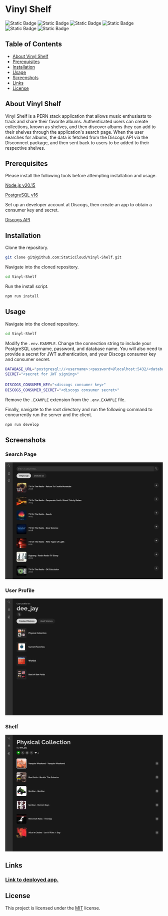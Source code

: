 # Vinyl Shelf

![Static Badge](https://img.shields.io/badge/PostgreSQL-%234169E1?style=for-the-badge&logo=postgresql&logoColor=white)
![Static Badge](https://img.shields.io/badge/Express-%23000000?style=for-the-badge&logo=express&logoColor=white)
![Static Badge](https://img.shields.io/badge/React-%2361DAFB?style=for-the-badge&logo=React&logoColor=black)
![Static Badge](https://img.shields.io/badge/Node.js-%235FA04E?style=for-the-badge&logo=Node.js&logoColor=white)
![Static Badge](https://img.shields.io/badge/Prisma-%232D3748?style=for-the-badge&logo=prisma&logoColor=white)
![Static Badge](https://img.shields.io/badge/discogs-%23333333?style=for-the-badge&logo=discogs&logoColor=white)

## Table of Contents
- [About Vinyl Shelf](#about-vinyl-shelf)
- [Prerequisites](#prerequisites)
- [Installation](#installation)
- [Usage](#usage)
- [Screenshots](#screenshots)
- [Links](#links)
- [License](#license)


## About Vinyl Shelf
Vinyl Shelf is a PERN stack application that allows music enthusiasts to track and share their favorite albums. Authenticated users can create collections, known as shelves, and then discover albums they can add to their shelves through the application's search page. When the user searches for albums, the data is fetched from the Discogs API via the Disconnect package, and then sent back to users to be added to their respective shelves.

## Prerequisites

Please install the following tools before attempting installation and usage.

[Node.js v20.15](https://nodejs.org/en/download/prebuilt-installer)

[PostgreSQL v16](https://www.postgresql.org/download/)

Set up an developer account at Discogs, then create an app to obtain a consumer key and secret.

[Discogs API](https://www.discogs.com/developers/#page:authentication)

## Installation

Clone the repository.
```bash
git clone git@github.com:StaticCloud/Vinyl-Shelf.git
```

Navigate into the cloned repository.
```bash
cd Vinyl-Shelf
```

Run the install script.
```bash
npm run install
```

## Usage
Navigate into the cloned repository.
```bash
cd Vinyl-Shelf
```

Modify the `.env.EXAMPLE`. Change the connection string to include your PostgreSQL username, password, and database name. You will also need to provide a secret for JWT authentication, and your Discogs consumer key and consumer secret.
```bash
DATABASE_URL="postgresql://<username>:<password>@localhost:5432/<database>?schema=public"
SECRET="<secret for JWT signing>"

DISCOGS_CONSUMER_KEY="<discogs consumer key>"
DISCOGS_CONSUMER_SECRET="<discogs consumer secret>"
```

Remove the `.EXAMPLE` extension from the `.env.EXAMPLE` file.

Finally, navigate to the root directory and run the following command to concurrently run the server and the client.
```bash
npm run develop
```


## Screenshots

### Search Page
![search-page](./images/Search.png)

### User Profile
![user-profile](./images/UserProfile.png)

### Shelf
![shelf](./images/Shelf.png)

## Links

### [Link to deployed app.]()

## License

This project is licensed under the [MIT](https://github.com/StaticCloud/Vinyl-Shelf/blob/main/LICENSE) license.